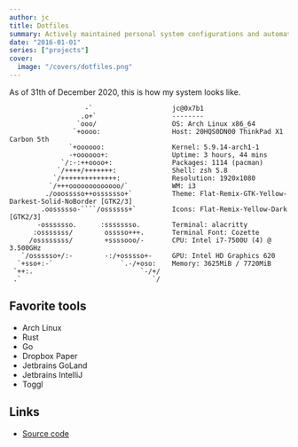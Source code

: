 ```yaml
---
author: jc
title: Dotfiles
summary: Actively maintained personal system configurations and automation scripts.
date: "2016-01-01"
series: ["projects"]
cover:
  image: "/covers/dotfiles.png"
---
```


As of 31th of December 2020, this is how my system looks like.

```text
                   -`                    jc@0x7b1
                  .o+`                   --------
                 `ooo/                   OS: Arch Linux x86_64
                `+oooo:                  Host: 20HQS0DN00 ThinkPad X1 Carbon 5th
               `+oooooo:                 Kernel: 5.9.14-arch1-1
               -+oooooo+:                Uptime: 3 hours, 44 mins
             `/:-:++oooo+:               Packages: 1114 (pacman)
            `/++++/+++++++:              Shell: zsh 5.8
           `/++++++++++++++:             Resolution: 1920x1080
          `/+++ooooooooooooo/`           WM: i3
         ./ooosssso++osssssso+`          Theme: Flat-Remix-GTK-Yellow-Darkest-Solid-NoBorder [GTK2/3]
        .oossssso-````/ossssss+`         Icons: Flat-Remix-Yellow-Dark [GTK2/3]
       -osssssso.      :ssssssso.        Terminal: alacritty
      :osssssss/        osssso+++.       Terminal Font: Cozette
     /ossssssss/        +ssssooo/-       CPU: Intel i7-7500U (4) @ 3.500GHz
   `/ossssso+/:-        -:/+osssso+-     GPU: Intel HD Graphics 620
  `+sso+:-`                 `.-/+oso:    Memory: 3625MiB / 7720MiB
 `++:.                           `-/+/
 .`                                 `/
```

## Favorite tools

- Arch Linux
- Rust
- Go
- Dropbox Paper
- Jetbrains GoLand
- Jetbrains IntelliJ
- Toggl

## Links
- [Source code](https://github.com/0x7b1/dotfiles)
